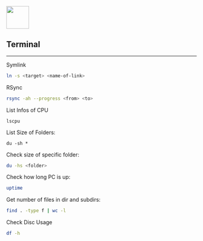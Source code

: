 <img src="https://upload.wikimedia.org/wikipedia/commons/d/d8/High-contrast-utilities-terminal.svg" width=60px></img>
## Terminal

---

Symlink
```bash
ln -s <target> <name-of-link>
```

RSync
```bash
rsync -ah --progress <from> <to>
```

List Infos of CPU
```shell
lscpu
```

List Size of Folders:
```shell
du -sh *
```

Check size of specific folder:
```bash
du -hs <folder>
```

Check how long PC is up:
```bash
uptime
```

Get number of files in dir and subdirs:
```bash
find . -type f | wc -l
```

Check Disc Usage
```bash
df -h
```
